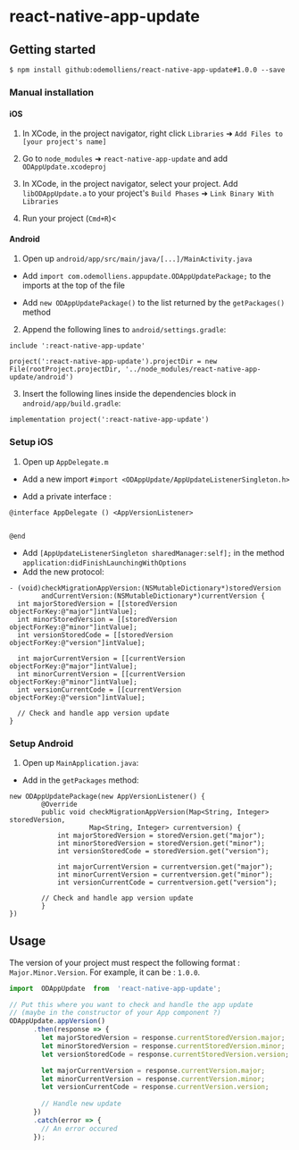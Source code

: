 # react-native-app-update

## Getting started

`$ npm install github:odemolliens/react-native-app-update#1.0.0 --save`

### Manual installation

#### iOS

1. In XCode, in the project navigator, right click `Libraries` ➜ `Add Files to [your project's name]`

2. Go to `node_modules` ➜ `react-native-app-update` and add `ODAppUpdate.xcodeproj`

3. In XCode, in the project navigator, select your project. Add `libODAppUpdate.a` to your project's `Build Phases` ➜ `Link Binary With Libraries`

4. Run your project (`Cmd+R`)<

#### Android

1. Open up `android/app/src/main/java/[...]/MainActivity.java`

- Add `import com.odemolliens.appupdate.ODAppUpdatePackage;` to the imports at the top of the file

- Add `new ODAppUpdatePackage()` to the list returned by the `getPackages()` method

2. Append the following lines to `android/settings.gradle`:

```
include ':react-native-app-update'

project(':react-native-app-update').projectDir = new File(rootProject.projectDir, '../node_modules/react-native-app-update/android')
```

3. Insert the following lines inside the dependencies block in `android/app/build.gradle`:

```
implementation project(':react-native-app-update')
```

### Setup iOS

1. Open up `AppDelegate.m` 

- Add a new import `#import <ODAppUpdate/AppUpdateListenerSingleton.h>`

- Add a private interface :

 ```
@interface AppDelegate () <AppVersionListener>


@end
```  

- Add `[AppUpdateListenerSingleton sharedManager:self];` in the method `application:didFinishLaunchingWithOptions`
- Add the new protocol:

```
- (void)checkMigrationAppVersion:(NSMutableDictionary*)storedVersion
		andCurrentVersion:(NSMutableDictionary*)currentVersion {
  int majorStoredVersion = [[storedVersion objectForKey:@"major"]intValue];
  int minorStoredVersion = [[storedVersion objectForKey:@"minor"]intValue];
  int versionStoredCode = [[storedVersion objectForKey:@"version"]intValue];
  
  int majorCurrentVersion = [[currentVersion objectForKey:@"major"]intValue];
  int minorCurrentVersion = [[currentVersion objectForKey:@"minor"]intValue];
  int versionCurrentCode = [[currentVersion objectForKey:@"version"]intValue];
  
  // Check and handle app version update
}
```
  
 ### Setup Android
 
1. Open up `MainApplication.java`:

- Add in the  `getPackages` method:

```
new ODAppUpdatePackage(new AppVersionListener() {  
	    @Override  
	    public void checkMigrationAppVersion(Map<String, Integer> storedVersion,
	    			Map<String, Integer> currentversion) {
            int majorStoredVersion = storedVersion.get("major");
            int minorStoredVersion = storedVersion.get("minor");
            int versionStoredCode = storedVersion.get("version");
	    
            int majorCurrentVersion = currentversion.get("major");
            int minorCurrentVersion = currentversion.get("minor");
            int versionCurrentCode = currentversion.get("version");
	    
	    // Check and handle app version update
        }  
})
```

## Usage

The version of your project must respect the following format : `Major.Minor.Version`. For example, it can be : `1.0.0`.

```javascript
import  ODAppUpdate  from  'react-native-app-update';

// Put this where you want to check and handle the app update
// (maybe in the constructor of your App component ?)
ODAppUpdate.appVersion()
      .then(response => {
      	let majorStoredVersion = response.currentStoredVersion.major;
        let minorStoredVersion = response.currentStoredVersion.minor;
        let versionStoredCode = response.currentStoredVersion.version;

        let majorCurrentVersion = response.currentVersion.major;
        let minorCurrentVersion = response.currentVersion.minor;
        let versionCurrentCode = response.currentVersion.version;
	
        // Handle new update
      })
      .catch(error => {
        // An error occured
      });
```
